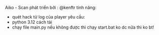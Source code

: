 Aiko - Scan
phát triển bởi : @kenftr 
tính năng:
- quét hack từ log của player
yêu cầu:
- python 3.12
cách tải
- chạy file main.py nếu không được thì chạy start.bat ko dc nữa thì ko bt!
